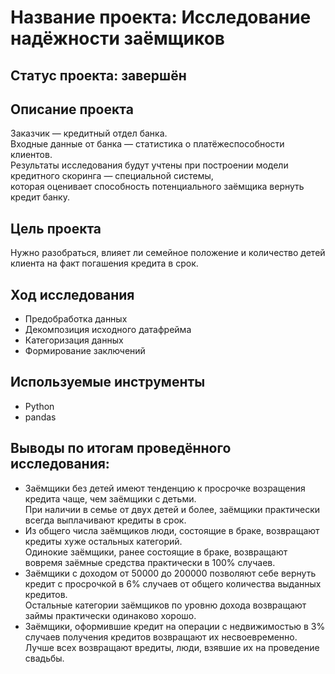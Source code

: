 # Название проекта: Исследование надёжности заёмщиков
## Статус проекта: завершён
## Описание проекта
Заказчик — кредитный отдел банка.
<br>Входные данные от банка — статистика о платёжеспособности клиентов.
<br>Результаты исследования будут учтены при построении модели кредитного скоринга — специальной системы, 
<br>которая оценивает способность потенциального заёмщика вернуть кредит банку.
## Цель проекта
Нужно разобраться, влияет ли семейное положение и количество детей клиента на факт погашения кредита в срок.
## Ход исследования
- Предобработка данных
- Декомпозиция исходного датафрейма
- Категоризация данных
- Формирование заключений
## Используемые инструменты
- Python
- pandas
## Выводы по итогам проведённого исследования:
- Заёмщики без детей имеют тенденцию к просрочке возращения кредита чаще, чем заёмщики с детьми. 
<br>При наличии в семье от двух детей и более, заёмщики практически всегда выплачивают кредиты в срок.
- Из общего числа заёмщиков люди, состоящие в браке, возвращают кредиты хуже остальных категорий. 
<br>Одинокие заёмщики, ранее состоящие в браке, возвращают вовремя заёмные средства практически в 100% случаев.
- Заёмщики с доходом от 50000 до 200000 позволяют себе вернуть кредит с просрочкой в 6% случаев от общего количества выданных кредитов. 
<br>Остальные категории заёмщиков по уровню дохода возвращают займы практически одинаково хорошо.
- Заёмщики, оформившие кредит на операции с недвижимостью в 3% случаев получения кредитов возвращают их несвоевременно. 
<br>Лучше всех возвращают вредиты, люди, взявшие их на проведение свадьбы.